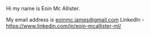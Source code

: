 Hi my name is Eoin Mc Allister. 

My email address is eoinmc.james@gmail.com
LinkedIn - https://www.linkedin.com/in/eoin-mcallister-ml/
